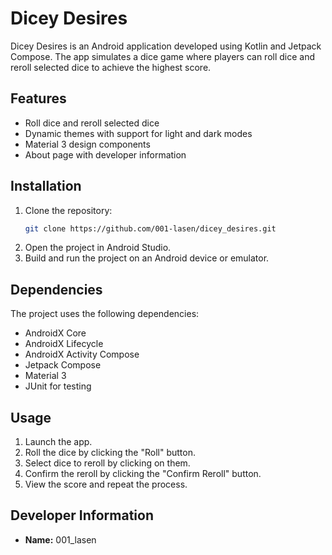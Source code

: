 # Dicey Desires

Dicey Desires is an Android application developed using Kotlin and Jetpack Compose. The app simulates a dice game where players can roll dice and reroll selected dice to achieve the highest score.

## Features

- Roll dice and reroll selected dice
- Dynamic themes with support for light and dark modes
- Material 3 design components
- About page with developer information

## Installation

1. Clone the repository:
    ```sh
    git clone https://github.com/001-lasen/dicey_desires.git
    ```
2. Open the project in Android Studio.
3. Build and run the project on an Android device or emulator.

## Dependencies

The project uses the following dependencies:

- AndroidX Core
- AndroidX Lifecycle
- AndroidX Activity Compose
- Jetpack Compose
- Material 3
- JUnit for testing

## Usage

1. Launch the app.
2. Roll the dice by clicking the "Roll" button.
3. Select dice to reroll by clicking on them.
4. Confirm the reroll by clicking the "Confirm Reroll" button.
5. View the score and repeat the process.

## Developer Information

- **Name:** 001_lasen
